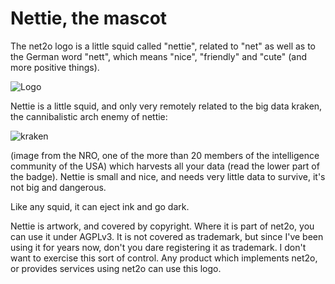 # Nettie, the mascot #

The net2o logo is a little squid called "nettie", related to "net" as
well as to the German word "nett", which means "nice", "friendly" and
"cute" (and more positive things).

![Logo](https://fossil.net2o.de/net2o/doc/trunk/doc/net2o.png)

Nettie is a little squid, and only very remotely related to the big
data kraken, the cannibalistic arch enemy of nettie:

![kraken](https://fossil.net2o.de/net2o/doc/trunk/doc/datenkrake.jpg)

(image from the NRO, one of the more than 20 members of the
intelligence community of the USA) which harvests all your data (read
the lower part of the badge). Nettie is small and nice, and needs very
little data to survive, it's not big and dangerous.

Like any squid, it can eject ink and go dark.

Nettie is artwork, and covered by copyright.  Where it is part of
net2o, you can use it under AGPLv3.  It is not covered as trademark,
but since I've been using it for years now, don't you dare registering
it as trademark.  I don't want to exercise this sort of control.  Any
product which implements net2o, or provides services using net2o can
use this logo.